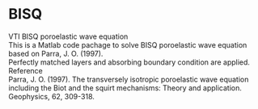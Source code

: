# BISQ
VTI BISQ poroelastic wave equation \
This is a Matlab code pachage to solve BISQ poroelastic wave equation based on Parra, J. O. (1997).\
Perfectly matched layers and absorbing boundary condition are applied. \
Reference \
Parra, J. O. (1997). The transversely isotropic poroelastic wave equation including the Biot and the squirt mechanisms: Theory and application. Geophysics, 62, 309-318. 
